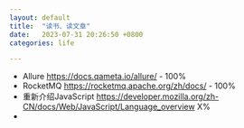 ```yaml
---
layout: default
title:  "读书、读文章"
date:   2023-07-31 20:26:50 +0800
categories: life

---
```


* Allure https://docs.qameta.io/allure/ - 100%
* RocketMQ https://rocketmq.apache.org/zh/docs/ - 100%
* 重新介绍JavaScript https://developer.mozilla.org/zh-CN/docs/Web/JavaScript/Language_overview X%
* 